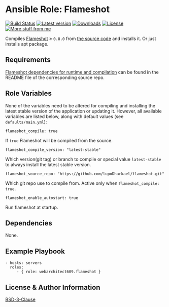 Ansible Role: Flameshot
=======================
[![Build Status](https://github.com/webarchitect609/ansible-role-flameshot/workflows/build/badge.svg?branch=master)](https://github.com/webarchitect609/ansible-role-flameshot/actions?query=workflow%3Abuild)
[![Latest version](https://img.shields.io/github/v/tag/webarchitect609/ansible-role-flameshot?sort=semver)](https://github.com/webarchitect609/ansible-role-flameshot/releases)
[![Downloads](https://img.shields.io/ansible/role/d/47127)](https://galaxy.ansible.com/webarchitect609/flameshot)
[![License](https://img.shields.io/github/license/webarchitect609/ansible-role-flameshot)](LICENSE.md)
[![More stuff from me](https://img.shields.io/badge/galaxy-webarchitect609-000)](https://galaxy.ansible.com/webarchitect609)

Compiles [Flameshot](https://flameshot.org/) ≥ `0.8.0`
from [the source code](https://github.com/lupoDharkael/flameshot) and installs it. Or just installs apt package.

Requirements
------------

[Flameshot dependencies for runtime and compilation](https://github.com/lupoDharkael/flameshot#dependencies) can be
found in the README file of the corresponding source repo.

Role Variables
--------------

None of the variables need to be altered for compiling and installing the latest stable version of the application or
updating it. However, all available variables are listed below, along with default values (see `defaults/main.yml`):

    flameshot_compile: true

If `true` Flameshot will be compiled from the source.

    flameshot_compile_version: "latest-stable"

Which version(git tag) or branch to compile or special value `latest-stable` to always install the latest stable
version.

    flameshot_source_repo: "https://github.com/lupoDharkael/flameshot.git"

Which git repo use to compile from. Active only when `flameshot_compile: true`.

    flameshot_enable_autostart: true

Run flameshot at startup.

Dependencies
------------

None.

Example Playbook
----------------

    - hosts: servers
      roles:
         - { role: webarchitect609.flameshot }

License & Author Information
-------
[BSD-3-Clause](LICENSE.md)
